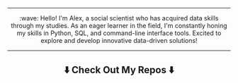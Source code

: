 <hr>

 <center><p align = "center"> :wave:
Hello! I'm Alex, a social scientist who has acquired data skills through my studies. As an eager learner in the field, I'm constantly honing my skills in Python, SQL, and command-line interface tools. Excited to explore and develop innovative data-driven solutions! </p> </center>  

<hr>

## <center><p align = "center"> ⬇️ Check Out My Repos ⬇️ </p> </center>



